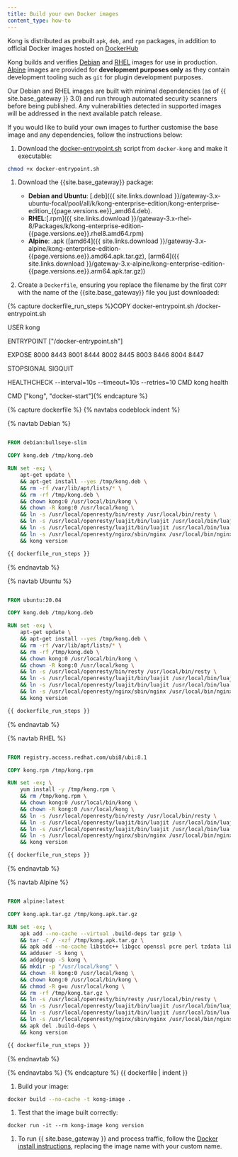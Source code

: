 ```yaml
---
title: Build your own Docker images
content_type: how-to
---
```


Kong is distributed as prebuilt `apk`, `deb`, and `rpm` packages, in addition to official Docker images hosted on [DockerHub](https://hub.docker.com/r/kong)

Kong builds and verifies [Debian](#dockerhub-debian-link-here) and [RHEL](#dockerhub-rhel-link-here) images for use in production. [Alpine](#dockerhub-alpine-link-here) images are provided for **development purposes only** as they contain development tooling such as `git` for plugin development purposes.

Our Debian and RHEL images are built with minimal dependencies (as of {{ site.base_gateway }} 3.0) and run through automated security scanners before being published. Any vulnerabilities detected in supported images will be addressed in the next available patch release.

If you would like to build your own images to further customise the base image and any dependencies, follow the instructions below:

1. Download the [docker-entrypoint.sh](https://raw.githubusercontent.com/Kong/docker-kong/master/docker-entrypoint.sh) script from `docker-kong` and make it executable:
```bash
chmod +x docker-entrypoint.sh
```

1. Download the {{site.base_gateway}} package:
    * **Debian and Ubuntu**: [.deb]({{ site.links.download }}/gateway-3.x-ubuntu-focal/pool/all/k/kong-enterprise-edition/kong-enterprise-edition_{{page.versions.ee}}_amd64.deb).
    * **RHEL**:[.rpm]({{ site.links.download }}/gateway-3.x-rhel-8/Packages/k/kong-enterprise-edition-{{page.versions.ee}}.rhel8.amd64.rpm)
    * **Alpine**: .apk ([amd64]({{ site.links.download }}/gateway-3.x-alpine/kong-enterprise-edition-{{page.versions.ee}}.amd64.apk.tar.gz), [arm64]({{ site.links.download }}/gateway-3.x-alpine/kong-enterprise-edition-{{page.versions.ee}}.arm64.apk.tar.gz))

1. Create a `Dockerfile`, ensuring you replace the filename by the first `COPY` with the name of the {{site.base_gateway}} file you just downloaded:

{% capture dockerfile_run_steps %}COPY docker-entrypoint.sh /docker-entrypoint.sh

USER kong

ENTRYPOINT ["/docker-entrypoint.sh"]

EXPOSE 8000 8443 8001 8444 8002 8445 8003 8446 8004 8447

STOPSIGNAL SIGQUIT

HEALTHCHECK --interval=10s --timeout=10s --retries=10 CMD kong health

CMD ["kong", "docker-start"]{% endcapture %}

{% capture dockerfile %}
{% navtabs codeblock indent %}

{% navtab Debian %}
```dockerfile

FROM debian:bullseye-slim

COPY kong.deb /tmp/kong.deb

RUN set -ex; \
    apt-get update \
    && apt-get install --yes /tmp/kong.deb \
    && rm -rf /var/lib/apt/lists/* \
    && rm -rf /tmp/kong.deb \
    && chown kong:0 /usr/local/bin/kong \
    && chown -R kong:0 /usr/local/kong \
    && ln -s /usr/local/openresty/bin/resty /usr/local/bin/resty \
    && ln -s /usr/local/openresty/luajit/bin/luajit /usr/local/bin/luajit \
    && ln -s /usr/local/openresty/luajit/bin/luajit /usr/local/bin/lua \
    && ln -s /usr/local/openresty/nginx/sbin/nginx /usr/local/bin/nginx \
    && kong version

{{ dockerfile_run_steps }}
```
{% endnavtab %}

{% navtab Ubuntu %}
```dockerfile

FROM ubuntu:20.04

COPY kong.deb /tmp/kong.deb

RUN set -ex; \
    apt-get update \
    && apt-get install --yes /tmp/kong.deb \
    && rm -rf /var/lib/apt/lists/* \
    && rm -rf /tmp/kong.deb \
    && chown kong:0 /usr/local/bin/kong \
    && chown -R kong:0 /usr/local/kong \
    && ln -s /usr/local/openresty/bin/resty /usr/local/bin/resty \
    && ln -s /usr/local/openresty/luajit/bin/luajit /usr/local/bin/luajit \
    && ln -s /usr/local/openresty/luajit/bin/luajit /usr/local/bin/lua \
    && ln -s /usr/local/openresty/nginx/sbin/nginx /usr/local/bin/nginx \
    && kong version

{{ dockerfile_run_steps }}
```
{% endnavtab %}

{% navtab RHEL %}
```dockerfile

FROM registry.access.redhat.com/ubi8/ubi:8.1

COPY kong.rpm /tmp/kong.rpm

RUN set -ex; \
    yum install -y /tmp/kong.rpm \
    && rm /tmp/kong.rpm \
    && chown kong:0 /usr/local/bin/kong \
    && chown -R kong:0 /usr/local/kong \
    && ln -s /usr/local/openresty/bin/resty /usr/local/bin/resty \
    && ln -s /usr/local/openresty/luajit/bin/luajit /usr/local/bin/luajit \
    && ln -s /usr/local/openresty/luajit/bin/luajit /usr/local/bin/lua \
    && ln -s /usr/local/openresty/nginx/sbin/nginx /usr/local/bin/nginx \
    && kong version

{{ dockerfile_run_steps }}
```
{% endnavtab %}

{% navtab Alpine %}
```dockerfile

FROM alpine:latest

COPY kong.apk.tar.gz /tmp/kong.apk.tar.gz

RUN set -ex; \
    apk add --no-cache --virtual .build-deps tar gzip \
    && tar -C / -xzf /tmp/kong.apk.tar.gz \
    && apk add --no-cache libstdc++ libgcc openssl pcre perl tzdata libcap zlib zlib-dev bash curl ca-certificates \
    && adduser -S kong \
    && addgroup -S kong \
    && mkdir -p "/usr/local/kong" \
    && chown -R kong:0 /usr/local/kong \
    && chown kong:0 /usr/local/bin/kong \
    && chmod -R g=u /usr/local/kong \
    && rm -rf /tmp/kong.tar.gz \
    && ln -s /usr/local/openresty/bin/resty /usr/local/bin/resty \
    && ln -s /usr/local/openresty/luajit/bin/luajit /usr/local/bin/luajit \
    && ln -s /usr/local/openresty/luajit/bin/luajit /usr/local/bin/lua \
    && ln -s /usr/local/openresty/nginx/sbin/nginx /usr/local/bin/nginx \
    && apk del .build-deps \
    && kong version

{{ dockerfile_run_steps }}
```
{% endnavtab %}

{% endnavtabs %}
{% endcapture %}
{{ dockerfile | indent }}

1. Build your image:
```bash
docker build --no-cache -t kong-image .
```

1. Test that the image built correctly:
```
docker run -it --rm kong-image kong version
```

1. To run {{ site.base_gateway }} and process traffic, follow the [Docker install instructions](/gateway/latest/install/docker/), replacing the image name with your custom name.
